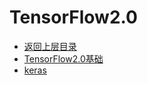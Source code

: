 # TensorFlow2.0

* [返回上层目录](../tensorflow.md)
* [TensorFlow2.0基础](basis/basis.md)
* [keras](keras/keras.md)


